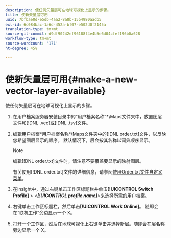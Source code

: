 ```yaml
---
description: 使任何矢量层可在地球可视化上显示的步骤。
title: 使新矢量层可用
uuid: 7bfbae0d-e5db-4aa2-8a8b-15b4980aadb5
exl-id: 6c084bac-1a6d-452a-bf07-e502d0f2145a
translation-type: tm+mt
source-git-commit: d9df90242ef96188f4e4b5e6d04cfef196b0a628
workflow-type: tm+mt
source-wordcount: '171'
ht-degree: 45%

---
```


# 使新矢量层可用{#make-a-new-vector-layer-available}

使任何矢量层可在地球可视化上显示的步骤。

1. 在用户档案服务器安装目录中的“用户档案名称”*\Maps文件夹中，放置图层文件和[!DNL .vec]或[!DNL .tsv]文件。
1. 编辑用户档案\*用户档案名称*\Maps文件夹中的[!DNL order.txt]文件，以反映您希望图层显示的顺序。 默认情况下，层会按其名称以词典顺序显示。

   >[!NOTE]
   >
   >编辑[!DNL order.txt]文件时，请注意不要覆盖要显示的映射图层。

   有关使用[!DNL order.txt]文件的详细信息，请参阅[使用Order.txt文件自定义菜单](../../../../home/c-get-started/c-intf-anlys-ftrs/c-ctm-menus/t-cstm-menus-ordr-files.md#task-a391800a8dd444deb3e1516d5189f999)。

1. 在Insight中，通过右键单击工作区标题栏并单击&#x200B;**[!UICONTROL Switch Profile]** > *&lt;**[!UICONTROL profile name]**>*&#x200B;来选择所需的用户档案。
1. 右键单击工作区标题栏，然后单击&#x200B;**[!UICONTROL Work Online]**。 随即会在“联机工作”旁边显示一个 X。
1. 打开一个工作区，然后在地球可视化上右键单击并选择新层。随即会在层名称旁边显示一个 X。
